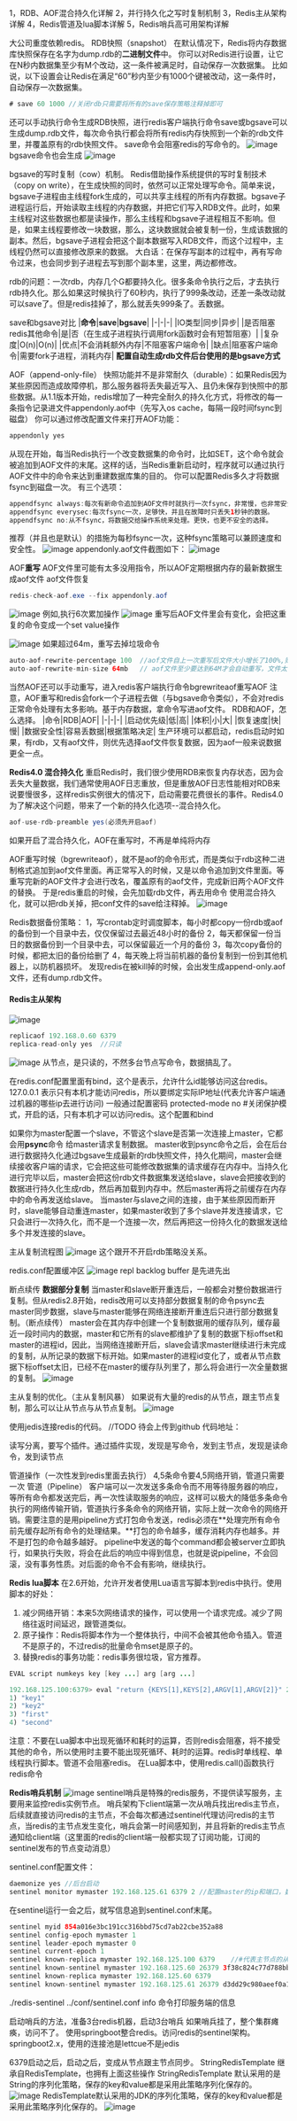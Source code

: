1，RDB、AOF混合持久化详解
2，并行持久化之写时复制机制
3，Redis主从架构详解
4，Redis管道及lua脚本详解
5，Redis哨兵高可用架构详解

大公司重度依赖redis。
RDB快照（snapshot）
在默认情况下，Redis将内存数据库快照保存在名字为dump.rdb的**二进制文件**中。
你可以对Redis进行设置，让它在N秒内数据集至少有M个改动，这一条件被满足时，自动保存一次数据集。
比如说，以下设置会让Redis在满足“60”秒内至少有1000个键被改动，这一条件时，自动保存一次数据集。
```java
# save 60 1000 //关闭rdb只需要将所有的save保存策略注释掉即可
```

还可以手动执行命令生成RDB快照，进行redis客户端执行命令save或bgsave可以生成dump.rdb文件，每次命令执行都会将所有redis内存快照到一个新的rdb文件里，并覆盖原有的rdb快照文件。
save命令会阻塞redis的写命令的。
![image](../images/Snipaste_2022-05-03_16-07-58.png)
bgsave命令也会生成
![image](../images/Snipaste_2022-05-03_16-08-57.png)

bgsave的写时复制（cow）机制。
Redis借助操作系统提供的写时复制技术（copy on write），在生成快照的同时，依然可以正常处理写命令。简单来说，bgsave子进程由主线程fork生成的，可以共享主线程的所有内存数据。bgsave子进程运行后，开始读取主线程的内存数据，并把它们写入RDB文件。此时，如果主线程对这些数据也都是读操作，那么主线程和bgsave子进程相互不影响。但是，如果主线程要修改一块数据，那么，这块数据就会被复制一份，生成该数据的副本。然后，bgsave子进程会把这个副本数据写入RDB文件，而这个过程中，主线程仍然可以直接修改原来的数据。
大白话：在保存写副本的过程中，再有写命令过来，也会同步到子进程去写到那个副本里，这里，两边都修改。

rdb的问题：一次rdb，内存几个G都要持久化。很多条命令执行之后，才去执行rdb持久化。那么如果这时候执行了60秒内，执行了999条改动，还差一条改动就可以save了。但是redis挂掉了，那么就丢失999条了。丢数据。

save和bgsave对比
|**命令**|**save**|**bgsave**|
|-|-|-|
|IO类型|同步|异步|
|是否阻塞redis其他命令|是|否（在生成子进程执行调用fork函数时会有短暂阻塞）|
|复杂度|O(n)|O(n)|
|优点|不会消耗额外内存|不阻塞客户端命令|
|缺点|阻塞客户端命令|需要fork子进程，消耗内存|
**配置自动生成rdb文件后台使用的是bgsave方式**

AOF（append-only-file）
快照功能并不是非常耐久（durable）：如果Redis因为某些原因而造成故障停机，那么服务器将丢失最近写入、且仍未保存到快照中的那些数据。从1.1版本开始，redis增加了一种完全耐久的持久化方式，将修改的每一条指令记录进文件appendonly.aof中（先写入os cache，每隔一段时间fsync到磁盘）
你可以通过修改配置文件来打开AOF功能：
```java
appendonly yes
```
从现在开始，每当Redis执行一个改变数据集的命令时，比如SET，这个命令就会被追加到AOF文件的末尾。这样的话，当Redis重新启动时，程序就可以通过执行AOF文件中的命令来达到重建数据库集的目的。
你可以配置Redis多久才将数据fsync到磁盘一次。
有三个选项：
```java
appendfsync always:每次有新命令追加到AOF文件时就执行一次fsync，非常慢，也非常安全。
appendfsync everysec:每次fsync一次，足够快，并且在故障时只丢失1秒钟的数据。
appendfsync no:从不fsync，将数据交给操作系统来处理。更快，也更不安全的选择。
```
推荐（并且也是默认）的措施为每秒fsync一次，这种fsync策略可以兼顾速度和安全性。
![image](../images/Snipaste_2022-05-03_16-46-02.png)
appendonly.aof文件截图如下：
![image](../images/Snipaste_2022-05-03_16-46-58.png)

AOF**重写**
AOF文件里可能有太多没用指令，所以AOF定期根据内存的最新数据生成aof文件
aof文件恢复
```java
redis-check-aof.exe --fix appendonly.aof
```
![image](../images/Snipaste_2022-05-03_19-37-06.png)
例如,执行6次累加操作
![image](../images/Snipaste_2022-05-03_19-38-17.png)
重写后AOF文件里会有变化，会把这重复的命令变成一个set value操作

![image](../images/Snipaste_2022-05-03_19-39-38.png)
如果超过64m，重写去掉垃圾命令
```java
auto-aof-rewrite-percentage 100  //aof文件自上一次重写后文件大小增长了100%,则再次触发重写
auto-aof-rewrite-min-size 64mb   // aof文件至少要达到64M才会自动重写，文件太小恢复速度本来就很快，重写的意义不大
```
当然AOF还可以手动重写，进入redis客户端执行命令bgrewriteaof重写AOF
注意，AOF重写和redis会fork一个子进程去做（与bgsave命令类似），不会对redis正常命令处理有太多影响。基于内存数据，拿命令写进aof文件。
RDB和AOF，怎么选择。
|命令|RDB|AOF|
|-|-|-|
|启动优先级|低|高|
|体积|小|大|
|恢复速度|快|慢|
|数据安全性|容易丢数据|根据策略决定|
生产环境可以都启动，redis启动时如果，有rdb，又有aof文件，则优先选择aof文件恢复数据，因为aof一般来说数据更全一点。

**Redis4.0 混合持久化**
重启Redis时，我们很少使用RDB来恢复内存状态，因为会丢失大量数据，我们通常使用AOF日志重放，但是重放AOF日志性能相对RDB来说要慢很多，这样redis实例很大的情况下，启动需要花费很长的事件。Redis4.0为了解决这个问题，带来了一个新的持久化选项--混合持久化。
```java
aof-use-rdb-preamble yes(必须先开启aof)
```
如果开启了混合持久化，AOF在重写时，不再是单纯将内存

AOF重写时候（bgrewriteaof），就不是aof的命令形式，而是类似于rdb这种二进制格式追加到aof文件里面。再正常写入的时候，又是以命令追加到文件里面。等重写完新的AOF文件才会进行改名，覆盖原有的aof文件，完成新旧两个AOF文件的替换。
于是redis重启的时候，会先加载rdb文件，再去用命令
使用混合持久化，就可以把rdb关掉，把conf文件的save给注释掉。
![image](../images/Snipaste_2022-05-04_16-03-31.png)

Redis数据备份策略：
1，写crontab定时调度脚本，每小时都copy一份rdb或aof的备份到一个目录中去，仅仅保留过去最近48小时的备份
2，每天都保留一份当日的数据备份到一个目录中去，可以保留最近一个月的备份
3，每次copy备份的时候，都把太旧的备份给删了
4，每天晚上将当前机器的备份复制到一份到其他机器上，以防机器损坏。
发现redis在被kill掉的时候，会出发生成append-only.aof文件，还有dump.rdb文件。

#### Redis主从架构
![image](../images/Snipaste_2022-05-04_16-32-10.png)
```java
replicaof 192.168.0.60 6379
replica-read-only yes  //只读
```
![image](../images/Snipaste_2022-05-04_16-34-54.png)
从节点，是只读的，不然多台节点写命令，数据搞乱了。

在redis.conf配置里面有bind，这个是表示，允许什么id能够访问这台redis。
127.0.0.1 表示只有本机才能访问redis，所以要绑定实际IP地址(代表允许客户端通过机器的哪些ip去进行访问)
一般通过配置密码
protected-mode no #关闭保护模式，开启的话，只有本机才可以访问redis。这个配置和bind

如果你为master配置一个slave，不管这个slave是否第一次连接上master，它都会用**psync**命令
给master请求复制数据。
master收到psync命令之后，会在后台进行数据持久化通过bgsave生成最新的rdb快照文件，持久化期间，master会继续接收客户端的请求，它会把这些可能修改数据集的请求缓存在内存中。当持久化进行完毕以后，master会把这份rdb文件数据集发送给slave，slave会把接收到的数据进行持久化生成rdb，然后再加载到内存中。然后master再将之前缓存在内存中的命令再发送给slave。
当master与slave之间的连接，由于某些原因而断开时，slave能够自动重连master，如果master收到了多个slave并发连接请求，它只会进行一次持久化，而不是一个连接一次，然后再把这一份持久化的数据发送给多个并发连接的slave。

主从复制流程图
![image](../images/Snipaste_2022-05-04_19-15-52.png)
这个跟开不开启rdb策略没关系。

redis.conf配置缓冲区
![image](../images/Snipaste_2022-05-04_19-21-09.png)
repl backlog buffer 是先进先出 

断点续传
**数据部分复制**
当master和slave断开重连后，一般都会对整份数据进行复制。但从redis2.8开始，redis改用可以支持部分数据复制的命令psync去master同步数据，slave与master能够在网络连接断开重连后只进行部分数据复制。（断点续传）
master会在其内存中创建一个复制数据用的缓存队列，缓存最近一段时间内的数据，master和它所有的slave都维护了复制的数据下标offset和master的进程id，因此，当网络连接断开后，slave会请求master继续进行未完成的复制，从所记录的数据下标开始。如果master的进程id变化了，或者从节点数据下标offset太旧，已经不在master的缓存队列里了，那么将会进行一次全量数据的复制。
![image](../images/Snipaste_2022-05-04_22-34-43.png)


主从复制的优化。（主从复制风暴）
如果说有大量的redis的从节点，跟主节点复制，那么可以让从节点与从节点复制。
![image](../images/Snipaste_2022-05-04_22-35-54.png)

使用jedis连接redis的代码。
//TODO 待会上传到github
代码地址：<a href=""></a>

读写分离，要写个插件。通过插件实现，发现是写命令，发到主节点，发现是读命令，发到读节点

管道操作（一次性发到redis里面去执行）
4,5条命令要4,5网络开销，管道只需要一次
管道（Pipeline）
客户端可以一次发送多条命令而不用等待服务器的响应，等所有命令都发送完后，再一次性读取服务的响应，这样可以极大的降低多条命令执行的网络传输开销，管道执行多条命令的网络开销，实际上就一次命令的网络开销。需要注意的是用pipeline方式打包命令发送，redis必须在**处理完所有命令前先缓存起所有命令的处理结果。**打包的命令越多，缓存消耗内存也越多。并不是打包的命令越多越好。
pipeline中发送的每个command都会被server立即执行，如果执行失败，将会在此后的响应中得到信息，也就是说pipeline，不会回滚，没有事务性质。对后面的命令不会有影响，继续执行。

**Redis lua脚本**
在2.6开始，允许开发者使用Lua语言写脚本到redis中执行。使用脚本的好处：
1. 减少网络开销：本来5次网络请求的操作，可以使用一个请求完成。减少了网络往返时间延迟，跟管道类似。
1. 原子操作：Redis将脚本作为一个整体执行，中间不会被其他命令插入。管道不是原子的，不过redis的批量命令mset是原子的。
1. 替换redis的事务功能：redis事务很垃圾，官方推荐。
```java
EVAL script numkeys key [key ...] arg [arg ...]
```
```java
192.168.125.100:6379> eval "return {KEYS[1],KEYS[2],ARGV[1],ARGV[2]}" 2 key1 key2 first second
1) "key1"
2) "key2"
3) "first"
4) "second"

```

注意：不要在Lua脚本中出现死循环和耗时的运算，否则redis会阻塞，将不接受其他的命令，所以使用时主要不能出现死循环、耗时的运算。redis时单线程、单线程执行脚本。管道不会阻塞redis。
在Lua脚本中，使用redis.call()函数执行redis命令

**Redis哨兵机制**
![image](../images/Snipaste_2022-05-04_23-49-02.png)
sentinel哨兵是特殊的redis服务，不提供读写服务，主要用来监控redis实例节点。
哨兵架构下client端第一次从哨兵找出redis主节点，后续就直接访问redis的主节点，不会每次都通过sentinel代理访问redis的主节点，当redis的主节点发生变化，哨兵会第一时间感知到，并且将新的redis主节点通知给client端（这里面的redis的client端一般都实现了订阅功能，订阅的sentinel发布的节点变动消息）

sentinel.conf配置文件：
```java
daemonize yes //后台启动
sentinel monitor mymaster 192.168.125.61 6379 2 //配置master的ip和端口，数字2表示有几台sentinel觉得master挂了，重新选举master。
```
在sentinel运行一会之后，就写信息追到sentinel.conf末尾。
```java
sentinel myid 854a016e3bc191cc316bbd75cd7ab22cbe352a88
sentinel config-epoch mymaster 1
sentinel leader-epoch mymaster 0
sentinel current-epoch 1
sentinel known-replica mymaster 192.168.125.100 6379    //#代表主节点的从节点信息
sentinel known-sentinel mymaster 192.168.125.60 26379 3f38c824c77d788bbb9fcbf0dcdc0f076175d666
sentinel known-replica mymaster 192.168.125.60 6379
sentinel known-sentinel mymaster 192.168.125.61 26379 d3dd29c980aeef0a1ecd34a11e5bdadcecc0e926   //#代表感知到的其它哨兵节点
```

./redis-sentinel ../conf/sentinel.conf
info 命令打印服务端的信息

启动哨兵的方法，准备3台redis机器，启动3台哨兵
如果哨兵挂了，整个集群瘫痪，访问不了。
使用springboot整合redis。访问redis的sentinel架构。
springboot2.x，使用的连接池是lettcue不是jedis

6379启动之后，启动之后，变成从节点跟主节点同步。
StringRedisTemplate 继承自RedisTemplate，也拥有上面这些操作
StringRedisTemplate 默认采用的是String的序列化策略，保存的key和value都是采用此策略序列化保存的。
![image](../images/Snipaste_2022-05-05_01-09-54.png)
RedisTemplate默认采用的JDK的序列化策略，保存的key和value都是采用此策略序列化保存的。
![image](../images/Snipaste_2022-05-05_01-09-08.png)